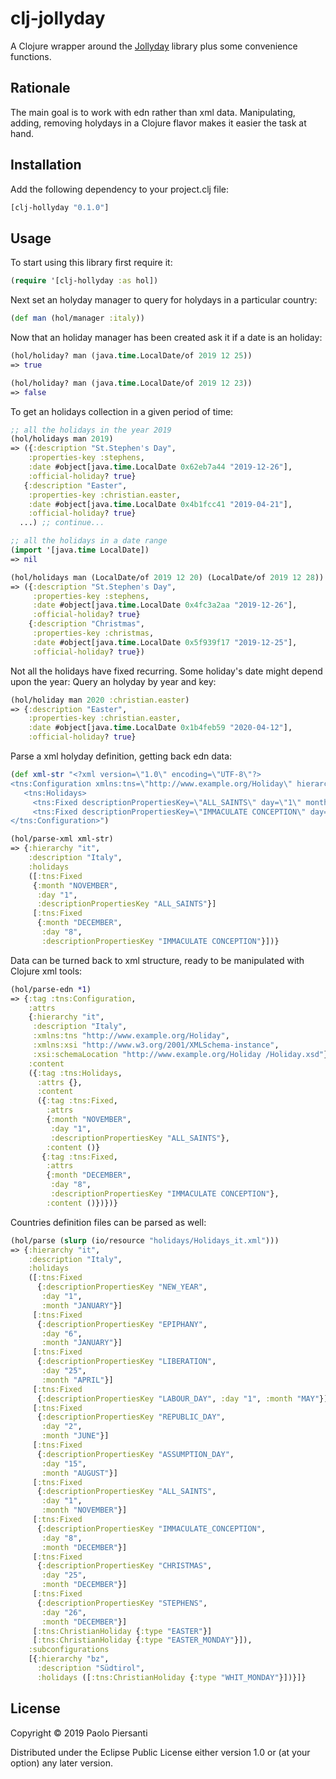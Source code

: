 # clj-jollyday

A Clojure wrapper around the [Jollyday](https://github.com/svendiedrichsen/jollyday "Jollyday") library
plus some convenience functions.

## Rationale
The main goal is to work with edn rather than xml data. Manipulating, adding, removing
holydays in a Clojure flavor makes it easier the task at hand.

## Installation
Add the following dependency to your project.clj file:

```clojure
[clj-hollyday "0.1.0"]
```


## Usage

To start using this library first require it:

```clojure
(require '[clj-hollyday :as hol])
```

Next set an holyday manager to query for holydays in a particular country:

``` clojure
(def man (hol/manager :italy))

```

Now that an holiday manager has been created ask it if a date is an holiday:

``` clojure
(hol/holiday? man (java.time.LocalDate/of 2019 12 25))
=> true

(hol/holiday? man (java.time.LocalDate/of 2019 12 23))
=> false
```

To get an holidays collection in a given period of time:

``` clojure
;; all the holidays in the year 2019
(hol/holidays man 2019)
=> ({:description "St.Stephen's Day",
	:properties-key :stephens,
	:date #object[java.time.LocalDate 0x62eb7a44 "2019-12-26"],
	:official-holiday? true}
   {:description "Easter",
	:properties-key :christian.easter,
	:date #object[java.time.LocalDate 0x4b1fcc41 "2019-04-21"],
	:official-holiday? true}
  ...) ;; continue...

;; all the holidays in a date range
(import '[java.time LocalDate])
=> nil

(hol/holidays man (LocalDate/of 2019 12 20) (LocalDate/of 2019 12 28))
=> ({:description "St.Stephen's Day",
	 :properties-key :stephens,
	 :date #object[java.time.LocalDate 0x4fc3a2aa "2019-12-26"],
	 :official-holiday? true}
	{:description "Christmas",
	 :properties-key :christmas,
	 :date #object[java.time.LocalDate 0x5f939f17 "2019-12-25"],
	 :official-holiday? true})
```

Not all the holidays have fixed recurring. Some holiday's date might depend upon the year:
Query an holyday by year and key:

```clojure
(hol/holiday man 2020 :christian.easter)
=> {:description "Easter",
	:properties-key :christian.easter,
	:date #object[java.time.LocalDate 0x1b4feb59 "2020-04-12"],
	:official-holiday? true}
```

Parse a xml holyday definition, getting back edn data:

``` clojure
(def xml-str "<?xml version=\"1.0\" encoding=\"UTF-8\"?>
<tns:Configuration xmlns:tns=\"http://www.example.org/Holiday\" hierarchy=\"it\" description=\"Italy\">
   <tns:Holidays>
	 <tns:Fixed descriptionPropertiesKey=\"ALL_SAINTS\" day=\"1\" month=\"NOVEMBER\"/>
	 <tns:Fixed descriptionPropertiesKey=\"IMMACULATE CONCEPTION\" day=\"8\" month=\"DECEMBER\"/>   </tns:Holidays>
</tns:Configuration>")

(hol/parse-xml xml-str)
=> {:hierarchy "it",
	:description "Italy",
	:holidays
	([:tns:Fixed
	 {:month "NOVEMBER",
	  :day "1",
	  :descriptionPropertiesKey "ALL_SAINTS"}]
	 [:tns:Fixed
	  {:month "DECEMBER",
	   :day "8",
	   :descriptionPropertiesKey "IMMACULATE CONCEPTION"}])}
```

Data can be turned back to xml structure, ready to be manipulated with Clojure xml tools:

```clojure
(hol/parse-edn *1)
=> {:tag :tns:Configuration,
	:attrs
	{:hierarchy "it",
	 :description "Italy",
	 :xmlns:tns "http://www.example.org/Holiday",
	 :xmlns:xsi "http://www.w3.org/2001/XMLSchema-instance",
	 :xsi:schemaLocation "http://www.example.org/Holiday /Holiday.xsd"},
	:content
	({:tag :tns:Holidays,
	  :attrs {},
	  :content
	  ({:tag :tns:Fixed,
		:attrs
		{:month "NOVEMBER",
		 :day "1",
		 :descriptionPropertiesKey "ALL_SAINTS"},
		:content ()}
	   {:tag :tns:Fixed,
		:attrs
		{:month "DECEMBER",
		 :day "8",
		 :descriptionPropertiesKey "IMMACULATE CONCEPTION"},
		:content ()})})}
```

Countries definition files can be parsed as well:

```clojure
(hol/parse (slurp (io/resource "holidays/Holidays_it.xml")))
=> {:hierarchy "it",
	:description "Italy",
	:holidays
	([:tns:Fixed
	  {:descriptionPropertiesKey "NEW_YEAR",
	   :day "1",
	   :month "JANUARY"}]
	 [:tns:Fixed
	  {:descriptionPropertiesKey "EPIPHANY",
	   :day "6",
	   :month "JANUARY"}]
	 [:tns:Fixed
	  {:descriptionPropertiesKey "LIBERATION",
	   :day "25",
	   :month "APRIL"}]
	 [:tns:Fixed
	  {:descriptionPropertiesKey "LABOUR_DAY", :day "1", :month "MAY"}]
	 [:tns:Fixed
	  {:descriptionPropertiesKey "REPUBLIC_DAY",
	   :day "2",
	   :month "JUNE"}]
	 [:tns:Fixed
	  {:descriptionPropertiesKey "ASSUMPTION_DAY",
	   :day "15",
	   :month "AUGUST"}]
	 [:tns:Fixed
	  {:descriptionPropertiesKey "ALL_SAINTS",
	   :day "1",
	   :month "NOVEMBER"}]
	 [:tns:Fixed
	  {:descriptionPropertiesKey "IMMACULATE_CONCEPTION",
	   :day "8",
	   :month "DECEMBER"}]
	 [:tns:Fixed
	  {:descriptionPropertiesKey "CHRISTMAS",
	   :day "25",
	   :month "DECEMBER"}]
	 [:tns:Fixed
	  {:descriptionPropertiesKey "STEPHENS",
	   :day "26",
	   :month "DECEMBER"}]
	 [:tns:ChristianHoliday {:type "EASTER"}]
	 [:tns:ChristianHoliday {:type "EASTER_MONDAY"}]),
	:subconfigurations
	[{:hierarchy "bz",
	  :description "Südtirol",
	  :holidays ([:tns:ChristianHoliday {:type "WHIT_MONDAY"}])}]}
```



## License

Copyright © 2019 Paolo Piersanti

Distributed under the Eclipse Public License either version 1.0 or (at
your option) any later version.

